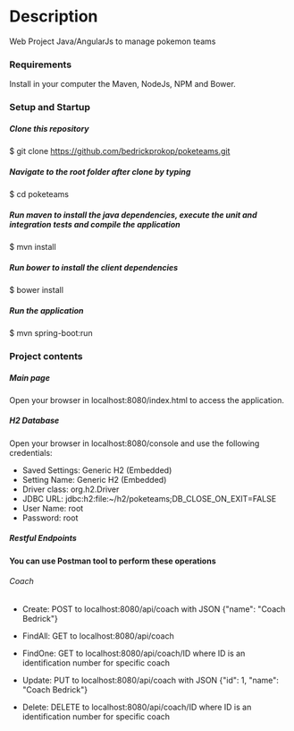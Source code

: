# Description
Web Project Java/AngularJs to manage pokemon teams

### Requirements
Install in your computer the Maven, NodeJs, NPM and Bower.   

### Setup and Startup
##### Clone this repository 
$ git clone https://github.com/bedrickprokop/poketeams.git

##### Navigate to the root folder after clone by typing 
$ cd poketeams

##### Run maven to install the java dependencies, execute the unit and integration tests and compile the application
$ mvn install

##### Run bower to install the client dependencies
$ bower install

##### Run the application
$ mvn spring-boot:run

### Project contents
##### Main page
Open your browser in localhost:8080/index.html to access the application.

##### H2 Database
Open your browser in localhost:8080/console and use the following credentials:

- Saved Settings: Generic H2 (Embedded)
- Setting Name: Generic H2 (Embedded)
- Driver class: org.h2.Driver
- JDBC URL: jdbc:h2:file:~/h2/poketeams;DB_CLOSE_ON_EXIT=FALSE
- User Name: root
- Password: root

##### Restful Endpoints
**You can use Postman tool to perform these operations**
###### Coach
- Create: POST to localhost:8080/api/coach with JSON {"name": "Coach Bedrick"}

- FindAll: GET to localhost:8080/api/coach

- FindOne: GET to localhost:8080/api/coach/ID where ID is an identification number for specific coach

- Update: PUT to localhost:8080/api/coach with JSON {"id": 1, "name": "Coach Bedrick"}

- Delete: DELETE to localhost:8080/api/coach/ID where ID is an identification number for specific coach
 
